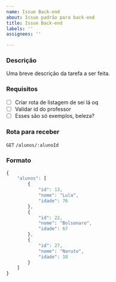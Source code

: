 ```yaml
---
name: Issue Back-end
about: Issue padrão para back-end
title: Issue Back-end
labels: ''
assignees: ''

---
```


### Descrição
Uma breve descrição da tarefa a ser feita.

### Requisitos
- [ ] Criar rota de listagem de sei lá oq
- [ ] Validar id do professor
- [ ] Esses são só exemplos, beleza?

### Rota para receber
`GET` `/alunos/:alunoId`

### Formato
```javascript
{
    "alunos": [
        {
            "id": 13,
            "nome": "Lula",
            "idade": 76
        },
        {
            "id": 22,
            "nome": "Bolsonaro",
            "idade": 67
        },
        {
            "id": 27,
            "nome": "Naruto",
            "idade": 18
        }
    ]
}
```
